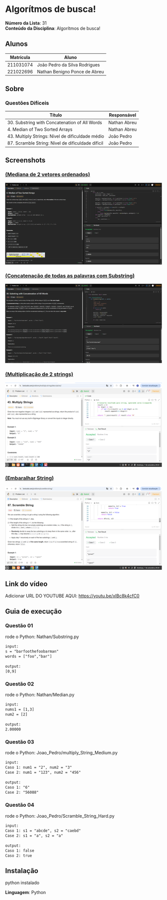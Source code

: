 # Algorítmos de busca!

**Número da Lista**: 31<br>
**Conteúdo da Disciplina**: Algorítmos de busca!<br>

## Alunos
|Matrícula | Aluno |
| -- | -- |
| 211031074 | João Pedro da Silva Rodrigues |
| 221022696 | Nathan Benigno Ponce de Abreu |

## Sobre 

### Questões Difíceis
| Título | Responsável | 
| -- | -- | 
| 30. Substring with Concatenation of All Words | Nathan Abreu | 
| 4. Median of Two Sorted Arrays  | Nathan Abreu | 
| 43. Multiply Strings: Nível de dificuldade médio| João Pedro | 
| 87. Scramble String: Nível de dificuldade díficil | João Pedro | 


## Screenshots
### [(Mediana de 2 vetores ordenados)](https://leetcode.com/problems/median-of-two-sorted-arrays/)

![(Mediana das Medianas)](/Imagens/Median.png)

### [ (Concatenação de todas as palavras com Substring)](https://leetcode.com/problems/substring-with-concatenation-of-all-words/description/)

![ (Contagem de inversões)](/Imagens/Substring.png)

### [(Multiplicação de 2 strings)](https://leetcode.com/problems/multiply-strings/description/)

![(Multiplicação de 2 strings)](Imagens/43_Multiply_Strings_Medium.png)

### [(Embaralhar String)](https://leetcode.com/problems/scramble-string/description/)

![(Embaralhar String)](Imagens/87_Scramble_String_Hard.png) 


## Link do vídeo

Adicionar URL DO YOUTUBE AQUI: https://youtu.be/xIBc8k4cfC0


## Guia de execução

### Questão 01

rode o Python: Nathan/Substring.py

```
input: 
s = "barfoothefoobarman"
words = ["foo","bar"]

output: 
[0,9]

```

### Questão 02

rode o Python: Nathan/Median.py

```
input: 
nums1 = [1,3]
num2 = [2]

output:
2.00000

```

### Questão 03

rode o Python: Joao_Pedro/multiply_String_Medium.py

```
input: 
Caso 1: num1 = "2", num2 = "3"
Case 2: num1 = "123", num2 = "456"

output:
Caso 1: "6"
Case 2: "56088"

```

### Questão 04

rode o Python: Joao_Pedro/Scramble_String_Hard.py

```
input: 
Caso 1: s1 = "abcde", s2 = "caebd"
Case 2: s1 = "a", s2 = "a"

output:
Caso 1: false
Caso 2: true

```

## Instalação 
python instalado

**Linguagem**: Python <br>
